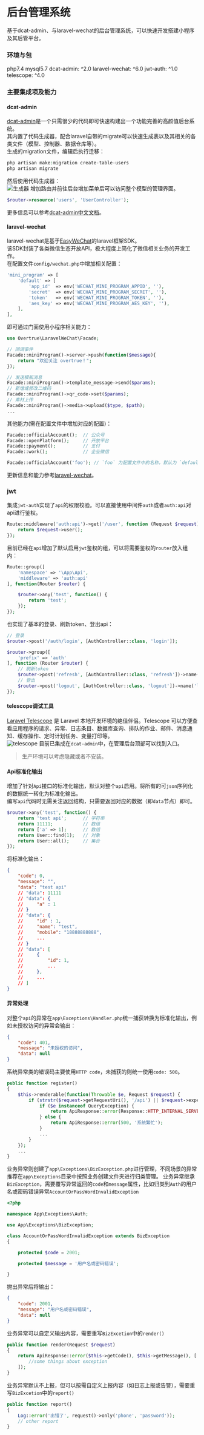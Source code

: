# 后台管理系统

基于dcat-admin、与laravel-wechat的后台管理系统，可以快速开发搭建小程序及其后管平台。  

### 环境与包
php7.4
mysql5.7
dcat-admin: ^2.0
laravel-wechat: ^6.0
jwt-auth: ^1.0
telescope: ^4.0

### 主要集成项及能力

#### dcat-admin
[dcat-admin](https://learnku.com/docs/dcat-admin/2.x)是一个只需很少的代码即可快速构建出一个功能完善的高颜值后台系统。  
其内置了代码生成器，配合laravel自带的migrate可以快速生成表以及其相关的各类文件（模型、控制器、数据仓库等）。  
生成的migration文件，编辑后执行迁移：  
```php
php artisan make:migration create-table-users
php artisan migrate
```
然后使用代码生成器：  
![生成器](https://cdn.learnku.com/uploads/images/202004/26/38389/guQd6nFQIF.png!large)
增加路由并前往后台增加菜单后可以访问整个模型的管理界面。  
```php
$router->resource('users', 'UserController');
```
更多信息可以参考[dcat-admin中文文档](https://learnku.com/docs/dcat-admin/2.x/quick-start/8082)。

#### laravel-wechat
laravel-wechat是基于[EasyWeChat](https://easywechat.com/5.x/)的laravel框架SDK。  
该SDK封装了各类微信生态开放API，极大程度上简化了微信相关业务的开发工作。  
在配置文件`config/wechat.php`中增加相关配置：  
```php
'mini_program' => [
    'default' => [
        'app_id'  => env('WECHAT_MINI_PROGRAM_APPID', ''),
        'secret'  => env('WECHAT_MINI_PROGRAM_SECRET', ''),
        'token'   => env('WECHAT_MINI_PROGRAM_TOKEN', ''),
        'aes_key' => env('WECHAT_MINI_PROGRAM_AES_KEY', ''),
    ],
],
```
即可通过门面使用小程序相关能力：  
```php
use Overtrue\LaravelWeChat\Facade;

// 回调事件
Facade::miniProgram()->server->push(function($message){
    return "欢迎关注 overtrue！";
});

// 发送模板消息
Facade::miniProgram()->template_message->send($params);
// 新增或修改二维码
Facade::miniProgram()->qr_code->set($params);
// 素材上传
Facade::miniProgram()->media->upload($type, $path);
...

```
其他能力(需在配置文件中增加对应的配置)：  
```php
Facade::officialAccount();  // 公众号
Facade::openPlatform();     // 开放平台
Facade::payment();          // 支付
Facade::work();             // 企业微信

Facade::officialAccount('foo'); // `foo` 为配置文件中的名称，默认为 `default`
```
更新信息和能力参考[laravel-wechat](https://github.com/overtrue/laravel-wechat/tree/6.x)。  

### jwt
集成`jwt-auth`实现了`api`的权限校验。可以直接使用中间件`auth`或者`auth:api`对api进行鉴权。  

```php
Route::middleware('auth:api')->get('/user', function (Request $request) {
    return $request->user();
});
```
目前已经在`api`增加了默认启用`jwt`鉴权的组，可以将需要鉴权的`router`放入组内：  
```php
Route::group([
    'namespace' => '\App\Api',
    'middleware' => 'auth:api'
], function(Router $router) {

    $router->any('test', function() {
        return 'test';
    });
});
```
也实现了基本的登录、刷新token、登出api：  
```php
// 登录
$router->post('/auth/login', [AuthController::class, 'login']);

$router->group([
    'prefix' => 'auth'
], function (Router $router) {
    // 刷新token
    $router->post('refresh', [AuthController::class, 'refresh'])->name('refresh');
    // 登出
    $router->post('logout', [AuthController::class, 'logout'])->name('logout');
});
```
#### telescope调试工具
[Laravel Telescope](https://learnku.com/docs/laravel/10.x/telescopemd/14917#introduction) 是 Laravel 本地开发环境的绝佳伴侣。Telescope 可以方便查看应用程序的请求、异常、日志条目、数据库查询、排队的作业、邮件、消息通知、缓存操作、定时计划任务、变量打印等。  
![telescope](https://laravel.com/img/docs/telescope-example.png)
目前已集成在`dcat-admin`中，在管理后台顶部可以找到入口。  
> 生产环境可以考虑隐藏或者不安装。  

#### Api标准化输出
增加了针对`Api`接口的标准化输出，默认对整个`api`启用。将所有的可`json`序列化的数据统一转化为标准化输出。  
编写`api`代码时无需关注返回结构，只需要返回对应的数据（即`data`节点）即可。  
```php
$router->any('test', function() {
    return 'test api';      // 字符串
    return 11111;           // 数组
    return ['a' => 1];      // 数组
    return User::find(1);   // 对象
    return User::all();     // 集合
});
```
将标准化输出：  
```json
{
    "code": 0,
    "message": "",
    "data": "test api"
    // "data": 11111
    // "data": {
    //     "a" : 1
    // }
    // "data": {
    //     "id" : 1,
    //     "name": "test",
    //     "mobile": "18888888888",
    //     ...
    // }
    // "data": [
    //     {
    //         "id": 1,
    //         ...
    //     },
    //     ...
    // ]
}
```
#### 异常处理
对整个`api`的异常在`app\Exceptions\Handler.php`统一捕获转换为标准化输出，例如未授权访问的异常会输出：  
```json
{
    "code": 401,
    "message": "未授权的访问",
    "data": null
}
```
系统异常类的错误码主要使用`HTTP code`，未捕获的则统一使用`code: 500`。  
```php
public function register()
{
    $this->renderable(function(Throwable $e, Request $request) {
        if (strstr($request->getRequestUri(), '/api') || $request->expectsJson()) {
            if ($e instanceof QueryException) {
                return ApiResponse::error(Response::HTTP_INTERNAL_SERVER_ERROR, '数据错误');
            } else {
                return ApiResponse::error(500, '系统繁忙');
            }
            ...
        }
    });
    ...
}
```

业务异常则创建了`app\Exceptions\BizException.php`进行管理，不同场景的异常推荐在`app\Exceptions`目录中按照业务创建文件夹进行归类管理。
业务异常继承`BizException`，需要覆写异常返回的`code`和`message`属性，比如归类到`Auth`的用户名或密码错误异常`AccountOrPassWordInvalidException`  
```php
<?php

namespace App\Exceptions\Auth;

use App\Exceptions\BizException;

class AccountOrPassWordInvalidException extends BizException
{

    protected $code = 2001;

    protected $message = '用户名或密码错误';

}
```
抛出异常后将输出：  
```json
{
    "code": 2001,
    "message": "用户名或密码错误",
    "data": null
}
```
业务异常可以自定义输出内容，需要重写`BizExcetion`中的`render()`  
```php
public function render(Request $request)
{
    return ApiResponse::error($this->getCode(), $this->getMessage(), [
        //some things about exception
    ]);
}
```
业务异常默认不上报，但可以按需自定义上报内容（如日志上报或告警），需要重写`BizExcetion`中的`report()`  
```php
public function report()
{
    Log::error('出错了', request()->only('phone', 'password'));
    // other report
}
```
